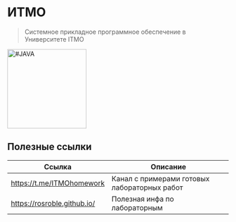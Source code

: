 # ИТМО

> Системное прикладное программное обеспечение в Университете IТМО<br>

<img alt="#JAVA" src="https://github.com/anvrich/ITMOLabs/tree/888db1163ced02363c0dbe0b527915fc292e4276/.GIF" height="180">

## Полезные ссылки

| Ссылка | Описание |
| --- | --- |
| https://t.me/ITMOhomework | Канал с примерами готовых лабораторных работ |
| https://rosroble.github.io/ | Полезная инфа по лабораторным |
